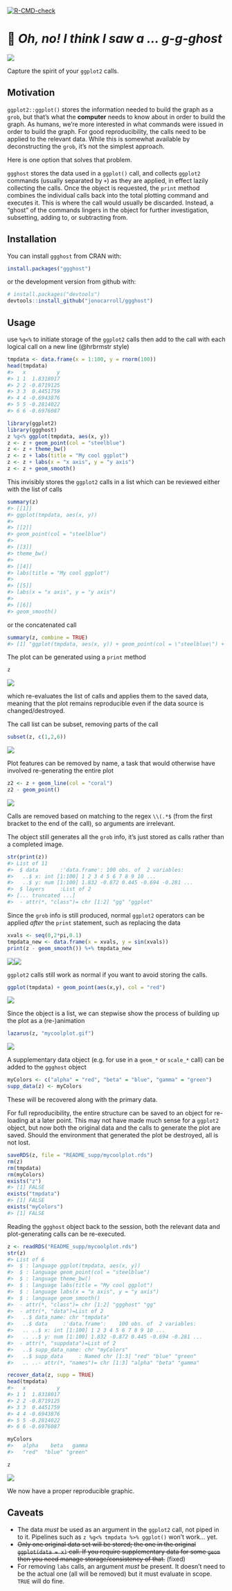 
<!-- badges: start -->
[![R-CMD-check](https://github.com/jonocarroll/ggghost/actions/workflows/R-CMD-check.yaml/badge.svg)](https://github.com/jonocarroll/ggghost/actions/workflows/R-CMD-check.yaml)
<!-- badges: end -->

<!-- README.md is generated from README.Rmd. Please edit that file -->

# :ghost: *Oh, no! I think I saw a … g-g-ghost*

![](https://github.com/jonocarroll/ggghost/raw/master/README_supp/scooby.gif)

Capture the spirit of your `ggplot2` calls.

## Motivation

`ggplot2::ggplot()` stores the information needed to build the graph as
a `grob`, but that’s what the **computer** needs to know about in order
to build the graph. As humans, we’re more interested in what commands
were issued in order to build the graph. For good reproducibility, the
calls need to be applied to the relevant data. While this is somewhat
available by deconstructing the `grob`, it’s not the simplest approach.

Here is one option that solves that problem.

`ggghost` stores the data used in a `ggplot()` call, and collects
`ggplot2` commands (usually separated by `+`) as they are applied, in
effect lazily collecting the calls. Once the object is requested, the
`print` method combines the individual calls back into the total
plotting command and executes it. This is where the call would usually
be discarded. Instead, a “ghost” of the commands lingers in the object
for further investigation, subsetting, adding to, or subtracting from.

## Installation

You can install `ggghost` from CRAN with:

``` r
install.packages("ggghost")
```

or the development version from github with:

``` r
# install.packages("devtools")
devtools::install_github("jonocarroll/ggghost")
```

## Usage

use `%g<%` to initiate storage of the `ggplot2` calls then add to the
call with each logical call on a new line (@hrbrmstr style)

``` r
tmpdata <- data.frame(x = 1:100, y = rnorm(100))
head(tmpdata)
#>   x          y
#> 1 1  1.8318017
#> 2 2 -0.8719125
#> 3 3  0.4451759
#> 4 4 -0.6943876
#> 5 5 -0.2814022
#> 6 6 -0.6976087
```

``` r
library(ggplot2)
library(ggghost)
z %g<% ggplot(tmpdata, aes(x, y))
z <- z + geom_point(col = "steelblue")
z <- z + theme_bw()
z <- z + labs(title = "My cool ggplot")
z <- z + labs(x = "x axis", y = "y axis")
z <- z + geom_smooth()
```

This invisibly stores the `ggplot2` calls in a list which can be
reviewed either with the list of calls

``` r
summary(z)
#> [[1]]
#> ggplot(tmpdata, aes(x, y))
#> 
#> [[2]]
#> geom_point(col = "steelblue")
#> 
#> [[3]]
#> theme_bw()
#> 
#> [[4]]
#> labs(title = "My cool ggplot")
#> 
#> [[5]]
#> labs(x = "x axis", y = "y axis")
#> 
#> [[6]]
#> geom_smooth()
```

or the concatenated call

``` r
summary(z, combine = TRUE)
#> [1] "ggplot(tmpdata, aes(x, y)) + geom_point(col = \"steelblue\") + theme_bw() + labs(title = \"My cool ggplot\") + labs(x = \"x axis\", y = \"y axis\") + geom_smooth()"
```

The plot can be generated using a `print` method

``` r
z
```

![](README_supp/README-unnamed-chunk-8-1.png)<!-- -->

which re-evaluates the list of calls and applies them to the saved data,
meaning that the plot remains reproducible even if the data source is
changed/destroyed.

The call list can be subset, removing parts of the call

``` r
subset(z, c(1,2,6))
```

![](README_supp/README-unnamed-chunk-9-1.png)<!-- -->

Plot features can be removed by name, a task that would otherwise have
involved re-generating the entire plot

``` r
z2 <- z + geom_line(col = "coral")
z2 - geom_point()
```

![](README_supp/README-unnamed-chunk-10-1.png)<!-- -->

Calls are removed based on matching to the regex `\\(.*$` (from the
first bracket to the end of the call), so arguments are irrelevant.

The object still generates all the `grob` info, it’s just stored as
calls rather than a completed image.

``` r
str(print(z))
#> List of 11
#>  $ data       :'data.frame': 100 obs. of  2 variables:
#>   ..$ x: int [1:100] 1 2 3 4 5 6 7 8 9 10 ...
#>   ..$ y: num [1:100] 1.832 -0.872 0.445 -0.694 -0.281 ...
#>  $ layers     :List of 2
#> [... truncated ...]
#>  - attr(*, "class")= chr [1:2] "gg" "ggplot"
```

Since the `grob` info is still produced, normal `ggplot2` operators can
be applied *after* the `print` statement, such as replacing the data

``` r
xvals <- seq(0,2*pi,0.1)
tmpdata_new <- data.frame(x = xvals, y = sin(xvals))
print(z - geom_smooth()) %+% tmpdata_new
```

![](README_supp/README-unnamed-chunk-12-1.png)<!-- -->![](README_supp/README-unnamed-chunk-12-2.png)<!-- -->

`ggplot2` calls still work as normal if you want to avoid storing the
calls.

``` r
ggplot(tmpdata) + geom_point(aes(x,y), col = "red")
```

![](README_supp/README-unnamed-chunk-13-1.png)<!-- -->

Since the object is a list, we can stepwise show the process of building
up the plot as a (re-)animation

``` r
lazarus(z, "mycoolplot.gif")
```

![](README_supp/mycoolplot.gif)<!-- -->

A supplementary data object (e.g. for use in a `geom_*` or `scale_*`
call) can be added to the `ggghost` object

``` r
myColors <- c("alpha" = "red", "beta" = "blue", "gamma" = "green")
supp_data(z) <- myColors
```

These will be recovered along with the primary data.

For full reproducibility, the entire structure can be saved to an object
for re-loading at a later point. This may not have made much sense for a
`ggplot2` object, but now both the original data and the calls to
generate the plot are saved. Should the environment that generated the
plot be destroyed, all is not lost.

``` r
saveRDS(z, file = "README_supp/mycoolplot.rds")
rm(z)
rm(tmpdata)
rm(myColors)
exists("z")
#> [1] FALSE
exists("tmpdata")
#> [1] FALSE
exists("myColors")
#> [1] FALSE
```

Reading the `ggghost` object back to the session, both the relevant data
and plot-generating calls can be re-executed.

``` r
z <- readRDS("README_supp/mycoolplot.rds")
str(z)
#> List of 6
#>  $ : language ggplot(tmpdata, aes(x, y))
#>  $ : language geom_point(col = "steelblue")
#>  $ : language theme_bw()
#>  $ : language labs(title = "My cool ggplot")
#>  $ : language labs(x = "x axis", y = "y axis")
#>  $ : language geom_smooth()
#>  - attr(*, "class")= chr [1:2] "ggghost" "gg"
#>  - attr(*, "data")=List of 2
#>   ..$ data_name: chr "tmpdata"
#>   ..$ data     :'data.frame':    100 obs. of  2 variables:
#>   .. ..$ x: int [1:100] 1 2 3 4 5 6 7 8 9 10 ...
#>   .. ..$ y: num [1:100] 1.832 -0.872 0.445 -0.694 -0.281 ...
#>  - attr(*, "suppdata")=List of 2
#>   ..$ supp_data_name: chr "myColors"
#>   ..$ supp_data     : Named chr [1:3] "red" "blue" "green"
#>   .. ..- attr(*, "names")= chr [1:3] "alpha" "beta" "gamma"

recover_data(z, supp = TRUE)
head(tmpdata)
#>   x          y
#> 1 1  1.8318017
#> 2 2 -0.8719125
#> 3 3  0.4451759
#> 4 4 -0.6943876
#> 5 5 -0.2814022
#> 6 6 -0.6976087

myColors
#>   alpha    beta   gamma 
#>   "red"  "blue" "green"

z
```

![](README_supp/README-unnamed-chunk-18-1.png)<!-- -->

We now have a proper reproducible graphic.

## Caveats

- The data *must* be used as an argument in the `ggplot2` call, not
  piped in to it. Pipelines such as `z %g<% tmpdata %>% ggplot()` won’t
  work… yet.
- ~~Only one original data set will be stored; the one in the original
  `ggplot(data = x)` call. If you require supplementary data for some
  `geom` then you need manage storage/consistency of that.~~ (fixed)
- For removing `labs` calls, an argument *must* be present. It doesn’t
  need to be the actual one (all will be removed) but it must evaluate
  in scope. `TRUE` will do fine.
